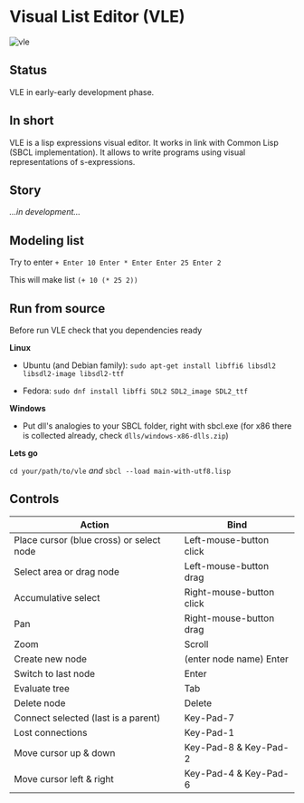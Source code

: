 # Visual List Editor (VLE)
![vle](https://github.com/honix/Visual-List-Editor/blob/master/wiki/find-alice-2.png)

## Status
VLE in early-early development phase.

## In short
VLE is a lisp expressions visual editor. It works in link with Common Lisp (SBCL implementation).
It allows to write programs using visual representations of s-expressions.

## Story
*...in development...*

## Modeling list
Try to enter
```+ Enter 10 Enter * Enter Enter 25 Enter 2```

This will make list
```(+ 10 (* 25 2))```

## Run from source
Before run VLE check that you dependencies ready

**Linux**

- Ubuntu (and Debian family): ```sudo apt-get install libffi6 libsdl2 libsdl2-image libsdl2-ttf```

- Fedora: ```sudo dnf install libffi SDL2 SDL2_image SDL2_ttf```

**Windows**

- Put dll's analogies to your SBCL folder, right with sbcl.exe (for x86 there is collected already, check ```dlls/windows-x86-dlls.zip```)

**Lets go**

```cd your/path/to/vle``` *and* ```sbcl --load main-with-utf8.lisp```

## Controls
Action | Bind
-------|------
Place cursor (blue cross) or select node | Left-mouse-button click
Select area or drag node | Left-mouse-button drag
Accumulative select | Right-mouse-button click
Pan | Right-mouse-button drag
Zoom | Scroll
Create new node | (enter node name) Enter
Switch to last node | Enter
Evaluate tree | Tab
Delete node | Delete
Connect selected (last is a parent)| Key-Pad-7
Lost connections | Key-Pad-1
Move cursor up & down | Key-Pad-8 & Key-Pad-2
Move cursor left & right | Key-Pad-4 & Key-Pad-6

